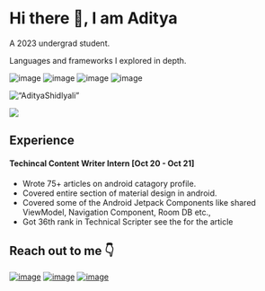 # Hi there :wave:, I am Aditya

A 2023 undergrad student.

Languages and frameworks I explored in depth.

![image](https://img.shields.io/badge/Kotlin-9851CB?&style=for-the-badge&logo=kotlin&logoColor=white) ![image](https://img.shields.io/badge/Android-4BD37D?style=for-the-badge&logo=android&logoColor=white) ![image](https://img.shields.io/badge/Java-DB6901?style=for-the-badge&logo=java&logoColor=white) ![image](https://img.shields.io/badge/SpringBoot-63B341?style=for-the-badge&logo=SpringBoot&logoColor=white)

<p align=“left”> <img src="https://komarev.com/ghpvc/?username=AdityaShidlyali" alt=“AdityaShidlyali” /> </p>

<img src ="https://github-readme-stats.vercel.app/api?username=AdityaShidlyali&&show_icons=true&title_color=ffffff&icon_color=4BD37D&text_color=ffffff&bg_color=0D1117">

## Experience
#### Techincal Content Writer Intern [Oct 20 - Oct 21]
* Wrote 75+ articles on android catagory profile.
* Covered entire section of material design in android.
* Covered some of the Android Jetpack Components like shared ViewModel, Navigation Component, Room DB etc.,
* Got 36th rank in Technical Scripter see the  for the article 

## Reach out to me :point_down: 
[![image](https://img.shields.io/badge/Linkedin-blue?style=for-the-badge&logo=linkedin&logoColor=white)](https://www.linkedin.com/in/aditya-shidlyali/) [![image](https://img.shields.io/badge/Gmail-red?style=for-the-badge&logo=gmail&logoColor=white)](mailto:adityamshidlyali.com) [![image](https://img.shields.io/badge/Github-black?style=for-the-badge&logo=github&logoColor=white)](mailto:adityamshidlyali.com)
